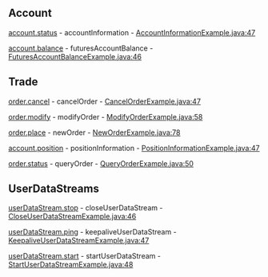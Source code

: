 ## Account

[account.status](https://developers.binance.com/docs/derivatives/coin-margined-futures/account/websocket-api/Account-Information) - accountInformation - [AccountInformationExample.java:47](/examples/derivatives-trading-coin-futures/src/main/java/com/binance/connector/client/derivatives_trading_coin_futures/websocket/api/account/AccountInformationExample.java#L47)

[account.balance](https://developers.binance.com/docs/derivatives/coin-margined-futures/account/websocket-api/Futures-Account-Balance) - futuresAccountBalance - [FuturesAccountBalanceExample.java:46](/examples/derivatives-trading-coin-futures/src/main/java/com/binance/connector/client/derivatives_trading_coin_futures/websocket/api/account/FuturesAccountBalanceExample.java#L46)

## Trade

[order.cancel](https://developers.binance.com/docs/derivatives/coin-margined-futures/trade/websocket-api/Cancel-Order) - cancelOrder - [CancelOrderExample.java:47](/examples/derivatives-trading-coin-futures/src/main/java/com/binance/connector/client/derivatives_trading_coin_futures/websocket/api/trade/CancelOrderExample.java#L47)

[order.modify](https://developers.binance.com/docs/derivatives/coin-margined-futures/trade/websocket-api/Modify-Order) - modifyOrder - [ModifyOrderExample.java:58](/examples/derivatives-trading-coin-futures/src/main/java/com/binance/connector/client/derivatives_trading_coin_futures/websocket/api/trade/ModifyOrderExample.java#L58)

[order.place](https://developers.binance.com/docs/derivatives/coin-margined-futures/trade/websocket-api/New-Order) - newOrder - [NewOrderExample.java:78](/examples/derivatives-trading-coin-futures/src/main/java/com/binance/connector/client/derivatives_trading_coin_futures/websocket/api/trade/NewOrderExample.java#L78)

[account.position](https://developers.binance.com/docs/derivatives/coin-margined-futures/trade/websocket-api/Position-Information) - positionInformation - [PositionInformationExample.java:47](/examples/derivatives-trading-coin-futures/src/main/java/com/binance/connector/client/derivatives_trading_coin_futures/websocket/api/trade/PositionInformationExample.java#L47)

[order.status](https://developers.binance.com/docs/derivatives/coin-margined-futures/trade/websocket-api/Query-Order) - queryOrder - [QueryOrderExample.java:50](/examples/derivatives-trading-coin-futures/src/main/java/com/binance/connector/client/derivatives_trading_coin_futures/websocket/api/trade/QueryOrderExample.java#L50)

## UserDataStreams

[userDataStream.stop](https://developers.binance.com/docs/derivatives/coin-margined-futures/user-data-streams/Close-User-Data-Stream-Wsp) - closeUserDataStream - [CloseUserDataStreamExample.java:46](/examples/derivatives-trading-coin-futures/src/main/java/com/binance/connector/client/derivatives_trading_coin_futures/websocket/api/userdatastreams/CloseUserDataStreamExample.java#L46)

[userDataStream.ping](https://developers.binance.com/docs/derivatives/coin-margined-futures/user-data-streams/Keepalive-User-Data-Stream-Wsp) - keepaliveUserDataStream - [KeepaliveUserDataStreamExample.java:47](/examples/derivatives-trading-coin-futures/src/main/java/com/binance/connector/client/derivatives_trading_coin_futures/websocket/api/userdatastreams/KeepaliveUserDataStreamExample.java#L47)

[userDataStream.start](https://developers.binance.com/docs/derivatives/coin-margined-futures/user-data-streams/Start-User-Data-Stream-Wsp) - startUserDataStream - [StartUserDataStreamExample.java:48](/examples/derivatives-trading-coin-futures/src/main/java/com/binance/connector/client/derivatives_trading_coin_futures/websocket/api/userdatastreams/StartUserDataStreamExample.java#L48)

